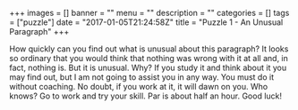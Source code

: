 +++
images = []
banner = ""
menu = ""
description = ""
categories = []
tags = ["puzzle"]
date = "2017-01-05T21:24:58Z"
title = "Puzzle 1 - An Unusual Paragraph"
+++

How quickly can you find out what is unusual about this
paragraph? It looks so ordinary that you would think that
nothing was wrong with it at all and, in fact, nothing is.
But it is unusual. Why? If you study it and think about
it you may find out, but I am not going to assist you in
any way. You must do it without coaching. No doubt, if
you work at it, it will dawn on you. Who knows? Go to
work and try your skill. Par is about half an hour. Good luck!
